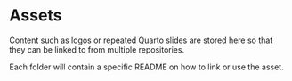 # Assets

Content such as logos or repeated Quarto slides are stored here so that they can be linked to from multiple repositories.

Each folder will contain a specific README on how to link or use the asset.
